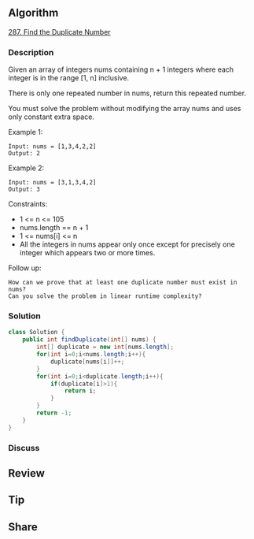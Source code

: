 ## Algorithm

[287. Find the Duplicate Number](https://leetcode.com/problems/find-the-duplicate-number/)

### Description

Given an array of integers nums containing n + 1 integers where each integer is in the range [1, n] inclusive.

There is only one repeated number in nums, return this repeated number.

You must solve the problem without modifying the array nums and uses only constant extra space.


Example 1:

```
Input: nums = [1,3,4,2,2]
Output: 2
```

Example 2:

```
Input: nums = [3,1,3,4,2]
Output: 3
```

Constraints:

- 1 <= n <= 105
- nums.length == n + 1
- 1 <= nums[i] <= n
- All the integers in nums appear only once except for precisely one integer which appears two or more times.


Follow up:

```
How can we prove that at least one duplicate number must exist in nums?
Can you solve the problem in linear runtime complexity?
```

### Solution

```java
class Solution {
    public int findDuplicate(int[] nums) {
        int[] duplicate = new int[nums.length];
        for(int i=0;i<nums.length;i++){
            duplicate[nums[i]]++;
        }
        for(int i=0;i<duplicate.length;i++){
            if(duplicate[i]>1){
                return i;
            }
        }
        return -1;
    }
}
```

### Discuss

## Review


## Tip


## Share
